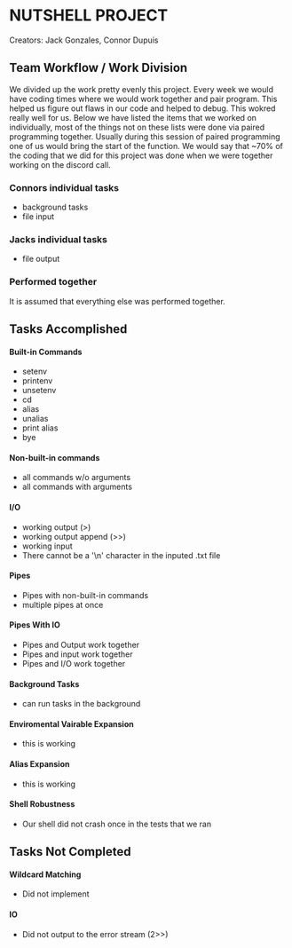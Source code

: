 # NUTSHELL PROJECT
Creators: Jack Gonzales, Connor Dupuis

## Team Workflow / Work Division
We divided up the work pretty evenly this project. Every week we would have coding times where we would work together and pair program.
This helped us figure out flaws in our code and helped to debug. This wokred really well for us. Below we have listed the items that we worked on individually, 
most of the things not on these lists were done via paired programming together. Usually during this session of paired programming one of us would bring the start 
of the function. We would say that ~70% of the coding that we did for this project was done when we were together working on the discord call.

### Connors individual tasks
* background tasks
* file input

### Jacks individual tasks
* file output

### Performed together
It is assumed that everything else was performed together.

## Tasks Accomplished
#### Built-in Commands
* setenv
* printenv
* unsetenv
* cd
* alias
* unalias
* print alias
* bye

#### Non-built-in commands
* all commands w/o arguments
* all commands with arguments

#### I/O
* working output (>)
* working output append (>>)
* working input
* There cannot be a '\n' character in the inputed .txt file

#### Pipes
* Pipes with non-built-in commands
* multiple pipes at once

#### Pipes With IO
* Pipes and Output work together
* Pipes and input work together
* Pipes and I/O work together

#### Background Tasks
* can run tasks in the background

#### Enviromental Vairable Expansion
* this is working

#### Alias Expansion
* this is working

#### Shell Robustness
* Our shell did not crash once in the tests that we ran

## Tasks Not Completed
#### Wildcard Matching
* Did not implement

#### IO
* Did not output to the error stream (2>>)
